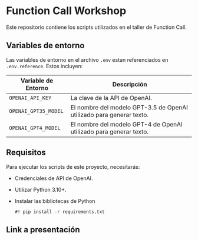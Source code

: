 # Function Call Workshop

Este repositorio contiene los scripts utilizados en el taller de Function Call.

## Variables de entorno

Las variables de entorno en el archivo `.env` estan referenciados en `.env.reference`. Estos incluyen:

| Variable de Entorno | Descripción |
| --- | --- |
| `OPENAI_API_KEY` | La clave de la API de OpenAI. |
| `OPENAI_GPT35_MODEL` | El nombre del modelo GPT-3.5 de OpenAI utilizado para generar texto. |
| `OPENAI_GPT4_MODEL` | El nombre del modelo GPT-4 de OpenAI utilizado para generar texto. |

## Requisitos

Para ejecutar los scripts de este proyecto, necesitarás:

- Credenciales de API de OpenAI.
- Utilizar Python 3.10+.
- Instalar las bibliotecas de Python 

    `#! pip install -r requirements.txt`

## Link a presentación

